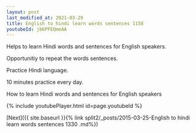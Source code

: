 ```yaml
---
layout: post
last_modified_at: 2021-03-29
title: English to hindi learn words sentences 1158 
youtubeId: jb6PFEQmeAA
---
```

 
 
Helps to learn Hindi words and sentences for English speakers.

Opportunitiy to repeat the words sentences. 

Practice Hindi language. 
 
10 minutes practice every day. 
 
How to learn Hindi words and sentences for English speakers 
 
{% include youtubePlayer.html id=page.youtubeId %}
 
 
[Next]({{ site.baseurl }}{% link  split2/_posts/2015-03-25-English to hindi learn words sentences 1330 .md%})
 

